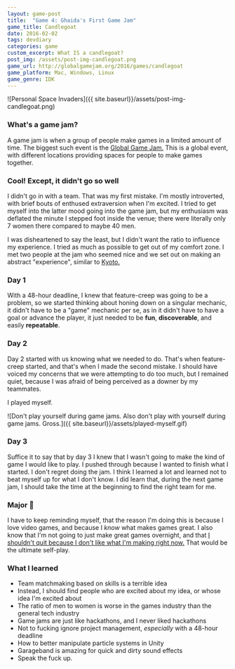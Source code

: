 ```yaml
---
layout: game-post
title:  "Game 4: Ghaida's First Game Jam"
game_title: Candlegoat
date: 2016-02-02
tags: devdiary
categories: game
custom_excerpt: What IS a candlegoat?
post_img: /assets/post-img-candlegoat.png
game_url: http://globalgamejam.org/2016/games/candlegoat
game_platform: Mac, Windows, Linux
game_genre: IDK
---
```


![Personal Space Invaders]({{ site.baseurl}}/assets/post-img-candlegoat.png)

### What's a game jam?
A game jam is when a group of people make games in a limited amount of time. The biggest such event is the [Global Game Jam.](http://globalgamejam.org/) This is a global event, with different locations providing spaces for people to make games together.

### Cool! Except, it didn't go so well
I didn't go in with a team. That was my first mistake. I'm mostly introverted, with brief bouts of enthused extraversion when I'm excited. I tried to get myself into the latter mood going into the game jam, but my enthusiasm was deflated the minute I stepped foot inside the venue; there were literally only 7 women there compared to maybe 40 men.

I was disheartened to say the least, but I didn't want the ratio to influence my experience. I tried as much as possible to get out of my comfort zone. I met two people at the jam who seemed nice and we set out on making an abstract "experience", similar to [Kyoto.](http://illogictree.com/games/kyoto/)

### Day 1
With a 48-hour deadline, I knew that feature-creep was going to be a problem, so we started thinking about honing down on a singular mechanic, it didn't have to be a "game" mechanic per se, as in it didn't have to have a goal or advance the player, it just needed to be **fun**, **discoverable**, and easily **repeatable**.

### Day 2
Day 2 started with us knowing what we needed to do. That's when feature-creep started, and that's when I made the second mistake. I should have voiced my concerns that we were attempting to do too much, but I remained quiet, because I was afraid of being perceived as a downer by my teammates.

I played myself.

![Don't play yourself during game jams. Also don't play with yourself during game jams. Gross.]({{ site.baseurl}}/assets/played-myself.gif)

### Day 3
Suffice it to say that by day 3 I knew that I wasn't going to make the kind of game I would like to play. I pushed through because I wanted to finish what I started. I don't regret doing the jam. I think I learned a lot and learned not to beat myself up for what I don't know. I did learn that, during the next game jam, I should take the time at the beginning to find the right team for me.

### Major :key:
I have to keep reminding myself, that the reason I'm doing this is because I love video games, and because I _know_ what makes games great. I also know that I'm not going to just make great games overnight, and that [I shouldn't quit because I don't like what I'm making right now.](https://www.youtube.com/watch?v=loxJ3FtCJJA) That would be the ultimate self-play.

### What I learned
* Team matchmaking based on skills is a terrible idea
* Instead, I should find people who are excited about my idea, or whose idea I'm excited about
* The ratio of men to women is worse in the games industry than the general tech industry
* Game jams are just like hackathons, and I never liked hackathons
* Not to fucking ignore project management, _especially_ with a 48-hour deadline
* How to better manipulate particle systems in Unity
* Garageband is amazing for quick and dirty sound effects
* Speak the fuck up.
